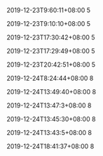 2019-12-23T9:60:11+08:00 
5 
 
2019-12-23T9:10:10+08:00 
5 
 
2019-12-23T17:30:42+08:00 
5 
 
2019-12-23T17:29:49+08:00 
5 
 
2019-12-23T20:42:51+08:00 
5 
 
2019-12-24T8:24:44+08:00 
8 
 
2019-12-24T13:49:40+08:00 
8 
 
2019-12-24T13:47:3+08:00 
8 
 
2019-12-24T13:45:30+08:00 
8 
 
2019-12-24T13:43:5+08:00 
8 
 
2019-12-24T18:41:37+08:00 
8 
 
